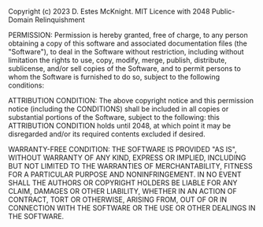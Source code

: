 Copyright (c) 2023 D. Estes McKnight.
MIT Licence with 2048 Public-Domain Relinquishment

PERMISSION:
Permission is hereby granted, free of charge, to any person obtaining a copy
of this software and associated documentation files (the "Software"), to deal
in the Software without restriction, including without limitation the rights
to use, copy, modify, merge, publish, distribute, sublicense, and/or sell
copies of the Software, and to permit persons to whom the Software is
furnished to do so, subject to the following conditions:

ATTRIBUTION CONDITION:
The above copyright notice and this permission notice (including the
CONDITIONS) shall be included in all copies or substantial portions of the 
Software, subject to the following: this ATTRIBUTION CONDITION holds until 2048, at which point it may 
be disregarded and/or its required contents excluded if desired.

WARRANTY-FREE CONDITION:
THE SOFTWARE IS PROVIDED "AS IS", WITHOUT WARRANTY OF ANY KIND, EXPRESS OR
IMPLIED, INCLUDING BUT NOT LIMITED TO THE WARRANTIES OF MERCHANTABILITY,
FITNESS FOR A PARTICULAR PURPOSE AND NONINFRINGEMENT. IN NO EVENT SHALL THE
AUTHORS OR COPYRIGHT HOLDERS BE LIABLE FOR ANY CLAIM, DAMAGES OR OTHER
LIABILITY, WHETHER IN AN ACTION OF CONTRACT, TORT OR OTHERWISE, ARISING FROM,
OUT OF OR IN CONNECTION WITH THE SOFTWARE OR THE USE OR OTHER DEALINGS IN THE
SOFTWARE.
